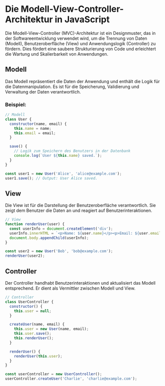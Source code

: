 # Die Modell-View-Controller-Architektur in JavaScript

Die Modell-View-Controller (MVC)-Architektur ist ein Designmuster, das in der Softwareentwicklung verwendet wird, um die Trennung von Daten (Modell), Benutzeroberfläche (View) und Anwendungslogik (Controller) zu fördern. Dies fördert eine saubere Strukturierung von Code und erleichtert die Wartung und Skalierbarkeit von Anwendungen.

## Modell

Das Modell repräsentiert die Daten der Anwendung und enthält die Logik für die Datenmanipulation. Es ist für die Speicherung, Validierung und Verwaltung der Daten verantwortlich.

### Beispiel:

```javascript
// Modell
class User {
  constructor(name, email) {
    this.name = name;
    this.email = email;
  }

  save() {
    // Logik zum Speichern des Benutzers in der Datenbank
    console.log(`User ${this.name} saved.`);
  }
}

const user1 = new User('Alice', 'alice@example.com');
user1.save(); // Output: User Alice saved.
```

## View

Die View ist für die Darstellung der Benutzeroberfläche verantwortlich. Sie zeigt dem Benutzer die Daten an und reagiert auf Benutzerinteraktionen.

```javascript
// View
function renderUser(user) {
  const userInfo = document.createElement('div');
  userInfo.innerHTML = `<p>Name: ${user.name}</p><p>Email: ${user.email}</p>`;
  document.body.appendChild(userInfo);
}

const user2 = new User('Bob', 'bob@example.com');
renderUser(user2);
```

## Controller

Der Controller handhabt Benutzerinteraktionen und aktualisiert das Modell entsprechend. Er dient als Vermittler zwischen Modell und View.

```javascript
// Controller
class UserController {
  constructor() {
    this.user = null;
  }

  createUser(name, email) {
    this.user = new User(name, email);
    this.user.save();
    this.renderUser();
  }

  renderUser() {
    renderUser(this.user);
  }
}

const userController = new UserController();
userController.createUser('Charlie', 'charlie@example.com');
```